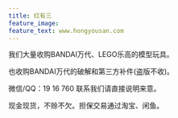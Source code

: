 ```yaml
---
title: 红有三
feature_image: 
feature_text: www.hongyousan.com
---
```

<p>我们大量收购BANDAI万代、LEGO乐高的模型玩具。</p>
<p>也收购BANDAI万代的破解和第三方补件(盗版不收)。</p>
<p>微信/QQ：19 16 760 联系我们请直接说明来意。</p>
<p>现金现货，不赊不欠。担保交易通过淘宝、闲鱼。</p>

